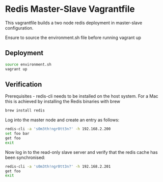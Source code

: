 # Redis Master-Slave Vagrantfile
This vagrantfile builds a two node redis deployment in master-slave configuration.

Ensure to source the environment.sh file before running vagrant up

## Deployment

``` bash
source environment.sh
vagrant up
```

## Verification
Prerequisites - redis-cli needs to be installed on the host system. For a Mac this is achieved by installing the Redis binaries with brew
``` bash
brew install redis
```

Log into the master node and create an entry as follows:
``` bash
redis-cli -a 's0m3th!ngr0tt3n?' -h 192.168.2.200
set foo bar
get foo
exit
```

Now log in to the read-only slave server and verify that the redis cache has been synchronised:
``` bash
redis-cli -a 's0m3th!ngr0tt3n?' -h 192.168.2.201
get foo
exit
```
